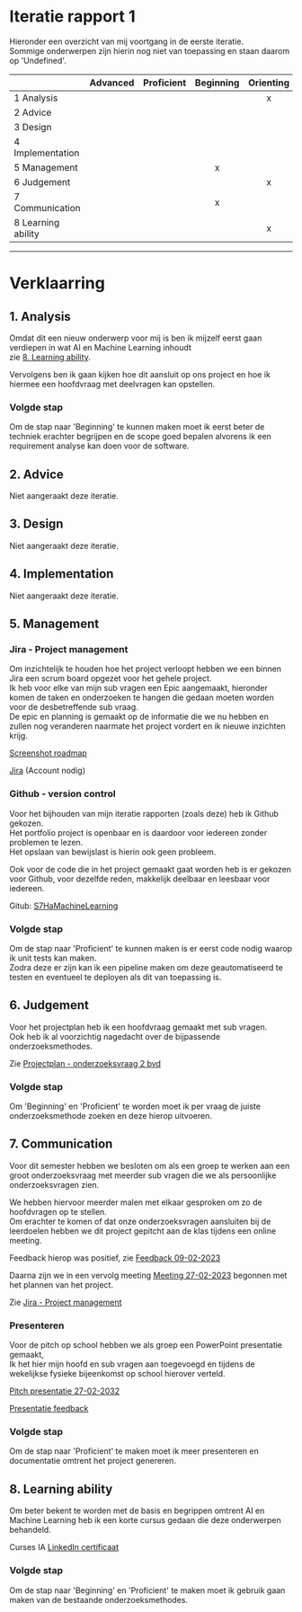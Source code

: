 # Iteratie rapport 1

Hieronder een overzicht van mij voortgang in de eerste iteratie.\
Sommige onderwerpen zijn hierin nog niet van toepassing en staan daarom op 'Undefined'.

|                    | Advanced | Proficient | Beginning | Orienting | Undefined |
|--------------------|:--------:|:----------:|:---------:|:---------:|:---------:|
| 1 Analysis         |          |            |           |     x     |           |
| 2 Advice           |          |            |           |           |     x     |
| 3 Design           |          |            |           |           |     x     |
| 4 Implementation   |          |            |           |           |     x     |
| 5 Management       |          |            |     x     |           |     x     |
| 6 Judgement        |          |            |           |      x    |           |
| 7 Communication    |          |            |     x     |           |           |
| 8 Learning ability |          |            |           |      x    |           |

---
# Verklaarring

## 1. Analysis
Omdat dit een nieuw onderwerp voor mij is ben ik mijzelf eerst gaan verdiepen in wat AI en Machine Learning inhoudt\
zie [8.  Learning ability](#8-learning-ability).

Vervolgens ben ik gaan kijken hoe dit aansluit op ons project en hoe ik hiermee een hoofdvraag met deelvragen kan opstellen. 

### Volgde stap
Om de stap naar 'Beginning' te kunnen maken moet ik eerst beter de techniek erachter begrijpen en de scope goed bepalen alvorens ik een requirement analyse kan doen voor de software.

## 2. Advice
Niet aangeraakt deze iteratie.

## 3. Design
Niet aangeraakt deze iteratie.

## 4. Implementation
Niet aangeraakt deze iteratie.

## 5. Management

### Jira - Project management
Om inzichtelijk te houden hoe het project verloopt hebben we een binnen Jira een scrum board opgezet voor het gehele project.\
Ik heb voor elke van mijn sub vragen een Epic aangemaakt, hieronder komen de taken en onderzoeken te hangen die gedaan moeten worden voor de desbetreffende sub vraag.\
De epic en planning is gemaakt op de informatie die we nu hebben en zullen nog veranderen naarmate het project vordert en ik nieuwe inzichten krijg.

[Screenshot roadmap](../Bestanden/jira_epic_28-02.png)

[Jira](https://prophecy1.atlassian.net/jira/software/projects/AA/boards/2/roadmap) (Account nodig)

### Github - version control 
Voor het bijhouden van mijn iteratie rapporten (zoals deze) heb ik Github gekozen.\
Het portfolio project is openbaar en is daardoor voor iedereen zonder problemen te lezen.\
Het opslaan van bewijslast is hierin ook geen probleem.

Ook voor de code die in het project gemaakt gaat worden heb is er gekozen voor Github, voor dezelfde reden, makkelijk deelbaar en leesbaar voor iedereen.

Gitub: [S7HaMachineLearning](https://github.com/S7HaMachineLearning/documentation)

### Volgde stap
Om de stap naar 'Proficient' te kunnen maken is er eerst code nodig waarop ik unit tests kan maken.\
Zodra deze er zijn kan ik een pipeline maken om deze geautomatiseerd te testen en eventueel te deployen als dit van toepassing is.

## 6. Judgement

Voor het projectplan heb ik een hoofdvraag gemaakt met sub vragen.\
Ook heb ik al voorzichtig nagedacht over de bijpassende onderzoeksmethodes.

Zie [Projectplan - onderzoeksvraag 2 bvd](https://github.com/S7HaMachineLearning/documentation#onderzoeksvraag-2-bvd)

### Volgde stap
Om 'Beginning' en 'Proficient' te worden moet ik per vraag de juiste onderzoeksmethode zoeken en deze hierop uitvoeren.

## 7. Communication

Voor dit semester hebben we besloten om als een groep te werken aan een groot onderzoeksvraag met meerder sub vragen die we als persoonlijke onderzoeksvragen zien.

We hebben hiervoor meerder malen met elkaar gesproken om zo de hoofdvragen op te stellen.\
Om erachter te komen of dat onze onderzoeksvragen aansluiten bij de leerdoelen hebben we dit project gepitcht aan de klas tijdens een online meeting. 

Feedback hierop was positief, zie [Feedback 09-02-2023](../Proces/Feedback.md#09-02-2023)

Daarna zijn we in een vervolg meeting [Meeting 27-02-2023](../Proces/Meetings.md#27-02-2023) begonnen met het plannen van het project. 

Zie [Jira - Project management](#jira---project-management)

### Presenteren  

Voor de pitch op school hebben we als groep een PowerPoint presentatie gemaakt,\
Ik het hier mijn hoofd en sub vragen aan toegevoegd en tijdens de wekelijkse fysieke bijeenkomst op school hierover verteld.

[Pitch presentatie 27-02-2032](../Bestanden/presentatie_1_pitch.pdf) 

[Presentatie feedback](../Proces/Feedback.md#27-02-2023)

### Volgde stap
Om de stap naar 'Proficient' te maken moet ik meer presenteren en documentatie omtrent het project genereren.

## 8. Learning ability

Om beter bekent te worden met de basis en begrippen omtrent AI en Machine Learning heb ik een korte cursus gedaan die deze onderwerpen behandeld.

Curses IA [LinkedIn certificaat](../Bestanden/CertificateOfCompletion_ML_BVD.pdf)

### Volgde stap
Om de stap naar 'Beginning' en 'Proficient' te maken moet ik gebruik gaan maken van de bestaande onderzoeksmethodes.

